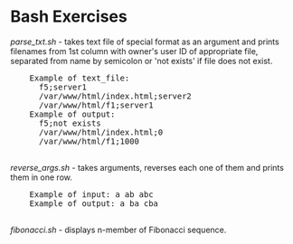 # Bash Exercises
<p>
    <em>parse_txt.sh</em> - takes text file of special format as an argument and prints filenames from 1st column with owner's user ID of appropriate file, separated from name by semicolon or 'not exists' if file does not exist.
    <pre>
    Example of text_file:
      f5;server1
      /var/www/html/index.html;server2
      /var/www/html/f1;server1
    Example of output:
      f5;not exists
      /var/www/html/index.html;0
      /var/www/html/f1;1000
    </pre>
</p>
<p>
    <em>reverse_args.sh</em> - takes arguments, reverses each one of them and prints them in one row.
    <pre>
    Example of input: a ab abc
    Example of output: a ba cba
    </pre>
</p>
<p>
    <em>fibonacci.sh</em> - displays n-member of Fibonacci sequence.
</p>
